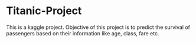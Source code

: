 # Titanic-Project

This is a kaggle project. 
Objective of this project is to predict the survival of passengers based on their information like age, class, fare etc.
